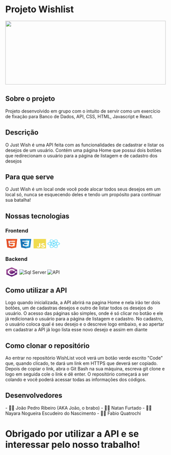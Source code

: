 <h1>Projeto Wishlist</h1>
<img class="CSS_LIGHTBOX_SCALED_IMAGE_IMG" src="https://1.bp.blogspot.com/-mkvBnrjJ6Ps/WktrHClFQhI/AAAAAAAAFGE/8O1I4d4zTzANB7tvaQtzwefIlZ8Bts7BQCEwYBhgL/s1600/0833673a204b5c1b543f12edac3bad81.gif" style="width: 100%; height: 200px;">
<h2> Sobre o projeto </h2>
<p>Projeto desenvolvido em grupo com o intuito de servir como um exercício de fixação para Banco de Dados, API, CSS, HTML, Javascript e React.</p>
<h2> Descrição </h2>
<p>O Just Wish é uma API feita com as funcionalidades de cadastrar e listar os desejos de um usuário. Contém uma página Home que possui dois botões que redirecionam o usuário para a página de listagem e de cadastro dos desejos</p>
<h2> Para que serve</h2>
<p>O Just Wish é um local onde você pode alocar todos seus desejos em um local só, nunca se esquecendo deles e tendo um propósito para continuar sua batalha!</p>
<h2> Nossas tecnologias</h2>
<div>
  <h3>Frontend</h3>
  <img align="center" alt="HTML" height="30" width="40" src="https://raw.githubusercontent.com/devicons/devicon/master/icons/html5/html5-original.svg">
  <img align="center" alt="CSS" height="30" width="40" src="https://raw.githubusercontent.com/devicons/devicon/master/icons/css3/css3-original.svg">
  <img align="center" alt="Js" height="30" width="40" src="https://raw.githubusercontent.com/devicons/devicon/master/icons/javascript/javascript-plain.svg">
  <img align="center" alt="React" height="30" width="40" src="https://raw.githubusercontent.com/devicons/devicon/master/icons/react/react-original.svg">
  <h3>Backend</h3>
  <img align="center" alt="Csharp" height="30" width="40" src="https://raw.githubusercontent.com/devicons/devicon/master/icons/csharp/csharp-original.svg">
  <img align="center" alt="Sql Server" height="30" width="40" src="https://www.freeiconspng.com/uploads/sql-server-icon-8.png" width="350" alt="Sql Server Library Icon" />
  <img align="center" alt="API" height="35" width="35" src="https://cdn-icons.flaticon.com/png/512/1493/premium/1493176.png?token=exp=1635281530~hmac=1321e49a14289045f2e983fb9cb54770" alt="Api grátis ícone" title="Api grátis ícone" class="loaded" width="256" height="256">
  </div>
  <h2> Como  utilizar a API</h2>
  <p>Logo quando inicializada, a API abrirá na pagina Home e nela irão ter dois botões, um de cadastras desejos e outro de listar todos os desejos do usuário. O acesso das páginas são simples, onde é só clicar no botão e ele já redicionará o usuário para a página de listagem e cadastro. No cadastro, o usuário coloca qual é seu desejo e o descreve logo embaixo, e ao apertar em cadastrar a API já logo lista esse novo desejo e assim em diante</p>
  <h2> Como clonar o repositório</h2>
  <p>Ao entrar no repositório WishList você verá um botão verde escrito "Code" que, quando clicado, te dará um link em HTTPS que deverá ser copiado. Depois de copiar o link, abra o Git Bash na sua máquina, escreva git clone e logo em seguida cole o link e dê enter. O repositório começará a ser colando e você poderá acessar todas as informações dos códigos.</p>
  
  <h2>Desenvolvedores</h2>
- 👩‍💻 João Pedro Ribeiro (AKA João, o brabo)
- 👩‍💻 Natan Furtado
- 👩‍💻 Nayara Nogueira Escudeiro do Nascimento
- 👩‍💻 Fabio Quatrochi

<h1>Obrigado por utilizar a API e se interessar pelo nosso trabalho!</h1>
